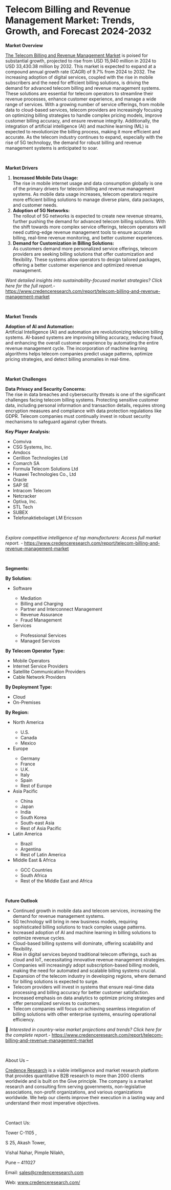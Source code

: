 # Telecom Billing and Revenue Management Market: Trends, Growth, and Forecast 2024-2032


<p><strong>Market Overview</strong></p>
<p><a href="https://www.credenceresearch.com/report/telecom-billing-and-revenue-management-market">The Telecom Billing and Revenue Management Market</a> is poised for substantial growth, projected to rise from USD 15,940 million in 2024 to USD 33,430.38 million by 2032. This market is expected to expand at a compound annual growth rate (CAGR) of 9.7% from 2024 to 2032. The increasing adoption of digital services, coupled with the rise in mobile subscribers and the need for efficient billing solutions, is driving the demand for advanced telecom billing and revenue management systems. These solutions are essential for telecom operators to streamline their revenue processes, enhance customer experience, and manage a wide range of services. With a growing number of service offerings, from mobile data to cloud-based services, telecom providers are increasingly focusing on optimizing billing strategies to handle complex pricing models, improve customer billing accuracy, and ensure revenue integrity. Additionally, the integration of artificial intelligence (AI) and machine learning (ML) is expected to revolutionize the billing process, making it more efficient and accurate. As the telecom industry continues to expand, especially with the rise of 5G technology, the demand for robust billing and revenue management systems is anticipated to soar.</p>
<p><strong>&nbsp;</strong></p>
<p><strong>Market Drivers</strong></p>
<ol>
<li><strong>Increased Mobile Data Usage:</strong><br /> The rise in mobile internet usage and data consumption globally is one of the primary drivers for telecom billing and revenue management systems. As mobile data usage increases, telecom operators require more efficient billing solutions to manage diverse plans, data packages, and customer needs.</li>
<li data-start="1638" data-end="2018"><strong data-start="1638" data-end="1666">Adoption of 5G Networks:</strong><br /> The rollout of 5G networks is expected to create new revenue streams, further pushing the demand for advanced telecom billing solutions. With the shift towards more complex service offerings, telecom operators will need cutting-edge revenue management tools to ensure accurate billing, real-time revenue monitoring, and better customer experiences.</li>
<li data-start="2023" data-end="2354"><strong data-start="2023" data-end="2073">Demand for Customization in Billing Solutions:</strong><br /> As customers demand more personalized service offerings, telecom providers are seeking billing solutions that offer customization and flexibility. These systems allow operators to design tailored packages, offering a better customer experience and optimized revenue management.</li>
</ol>
<p><em>Want detailed insights into sustainability-focused market strategies? Click here for the full report.- </em><a href="https://www.credenceresearch.com/report/telecom-billing-and-revenue-management-market">https://www.credenceresearch.com/report/telecom-billing-and-revenue-management-market</a></p>
<p>&nbsp;</p>
<p><strong>Market Trends</strong></p>
<p><strong>Adoption of AI and Automation:</strong><br /> Artificial Intelligence (AI) and automation are revolutionizing telecom billing systems. AI-based systems are improving billing accuracy, reducing fraud, and enhancing the overall customer experience by automating the entire revenue management cycle. The incorporation of machine learning algorithms helps telecom companies predict usage patterns, optimize pricing strategies, and detect billing anomalies in real-time.</p>
<p><strong>&nbsp;</strong></p>
<p><strong>Market Challenges</strong></p>
<p><strong>Data Privacy and Security Concerns:</strong><br /> The rise in data breaches and cybersecurity threats is one of the significant challenges facing telecom billing systems. Protecting sensitive customer data, including personal information and transaction details, requires strong encryption measures and compliance with data protection regulations like GDPR. Telecom companies must continually invest in robust security mechanisms to safeguard against cyber threats.</p>
<p><strong>Key Player Analysis:</strong></p>
<ul>
<li>Comviva</li>
<li>CSG Systems, Inc.</li>
<li>Amdocs</li>
<li>Cerillion Technologies Ltd</li>
<li>Comarch SA</li>
<li>Formula Telecom Solutions Ltd</li>
<li>Huawei Technologies Co., Ltd</li>
<li>Oracle</li>
<li>SAP SE</li>
<li>Intracom Telecom</li>
<li>Netcracker</li>
<li>Optiva, Inc.</li>
<li>STL Tech</li>
<li>SUBEX</li>
<li>Telefonaktiebolaget LM Ericsson</li>
</ul>
<p>&nbsp;</p>
<p><em>Explore competitive intelligence of top manufacturers: Access full market report. - </em><a href="https://www.credenceresearch.com/report/telecom-billing-and-revenue-management-market">https://www.credenceresearch.com/report/telecom-billing-and-revenue-management-market</a></p>
<p>&nbsp;</p>
<p><strong>Segments:</strong></p>
<p><strong>By Solution:</strong></p>
<ul>
<li>Software</li>
<ul>
<li>Mediation</li>
<li>Billing and Charging</li>
<li>Partner and Interconnect Management</li>
<li>Revenue Assurance</li>
<li>Fraud Management</li>
</ul>
<li>Services</li>
<ul>
<li>Professional Services</li>
<li>Managed Services</li>
</ul>
</ul>
<p><strong>By Telecom Operator Type:</strong></p>
<ul>
<li>Mobile Operators</li>
<li>Internet Service Providers</li>
<li>Satellite Communication Providers</li>
<li>Cable Network Providers</li>
</ul>
<p><strong>By Deployment Type:</strong></p>
<ul>
<li>Cloud</li>
<li>On-Premises</li>
</ul>
<p><strong>By Region:</strong></p>
<ul>
<li>North America</li>
<ul>
<li>U.S.</li>
<li>Canada</li>
<li>Mexico</li>
</ul>
<li>Europe</li>
<ul>
<li>Germany</li>
<li>France</li>
<li>U.K.</li>
<li>Italy</li>
<li>Spain</li>
<li>Rest of Europe</li>
</ul>
<li>Asia Pacific</li>
<ul>
<li>China</li>
<li>Japan</li>
<li>India</li>
<li>South Korea</li>
<li>South-east Asia</li>
<li>Rest of Asia Pacific</li>
</ul>
<li>Latin America</li>
<ul>
<li>Brazil</li>
<li>Argentina</li>
<li>Rest of Latin America</li>
</ul>
<li>Middle East &amp; Africa</li>
<ul>
<li>GCC Countries</li>
<li>South Africa</li>
<li>Rest of the Middle East and Africa</li>
</ul>
</ul>
<p>&nbsp;</p>
<p><strong>Future Outlook </strong></p>
<ul>
<li>Continued growth in mobile data and telecom services, increasing the demand for revenue management systems.</li>
<li>5G technology will bring in new business models, requiring sophisticated billing solutions to track complex usage patterns.</li>
<li>Increased adoption of AI and machine learning in billing solutions to optimize revenue cycles.</li>
<li>Cloud-based billing systems will dominate, offering scalability and flexibility.</li>
<li>Rise in digital services beyond traditional telecom offerings, such as cloud and IoT, necessitating innovative revenue management strategies.</li>
<li>Companies will increasingly adopt subscription-based billing models, making the need for automated and scalable billing systems crucial.</li>
<li>Expansion of the telecom industry in developing regions, where demand for billing solutions is expected to surge.</li>
<li>Telecom providers will invest in systems that ensure real-time data processing and billing accuracy for better customer satisfaction.</li>
<li>Increased emphasis on data analytics to optimize pricing strategies and offer personalized services to customers.</li>
<li>Telecom companies will focus on achieving seamless integration of billing solutions with other enterprise systems, ensuring operational efficiency.</li>
</ul>
<p>📌 <em>Interested in country-wise market projections and trends? Click here for the complete report.- </em><a href="https://www.credenceresearch.com/report/telecom-billing-and-revenue-management-market">https://www.credenceresearch.com/report/telecom-billing-and-revenue-management-market</a></p>
<p>&nbsp;</p>
<p>About Us &ndash;</p>
<p><a href="https://www.credenceresearch.com/">Credence Research</a> is a viable intelligence and market research platform that provides quantitative B2B research to more than 2000 clients worldwide and is built on the Give principle. The company is a market research and consulting firm serving governments, non-legislative associations, non-profit organizations, and various organizations worldwide. We help our clients improve their execution in a lasting way and understand their most imperative objectives.</p>
<p>&nbsp;</p>
<p>Contact Us:</p>
<p>Tower C-1105 ,</p>
<p>S 25, Akash Tower,</p>
<p>Vishal Nahar, Pimple Nilakh,</p>
<p>Pune &ndash; 411027</p>
<p>Email: <a href="mailto:sales@credenceresearch.com">sales@credenceresearch.com</a></p>
<p>Web: <a href="http://www.credenceresearch.com/">www.credenceresearch.com/</a></p>
<p>&nbsp;</p>
